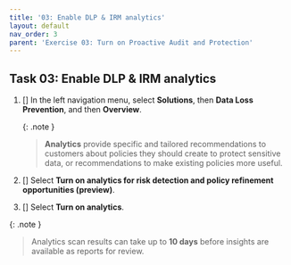 ```yaml
---
title: '03: Enable DLP & IRM analytics'
layout: default
nav_order: 3
parent: 'Exercise 03: Turn on Proactive Audit and Protection'
---
```



## Task 03: Enable DLP & IRM analytics

1. [] In the left navigation menu, select **Solutions**, then **Data Loss Prevention**, and then **Overview**.
   
    {: .note }
    > **Analytics** provide specific and tailored recommendations to customers about policies they should create to protect sensitive data, or recommendations to make existing policies more useful.

1. [] Select **Turn on analytics for risk detection and policy refinement opportunities (preview)**.

1. [] Select **Turn on analytics**.

<!--removing because we could not get the scan to work, the button was disabled in the user
1. [] In the left navigation select **Solutions** then **Insider Risk Management** and then **Overview**.

1. [] Scroll down to the **Insider risk analytics** card, and under **Scan for insider risks in your organization**, select **Run scan**.
-->
    
{: .note }
> Analytics scan results can take up to **10 days** before insights are available as reports for review.